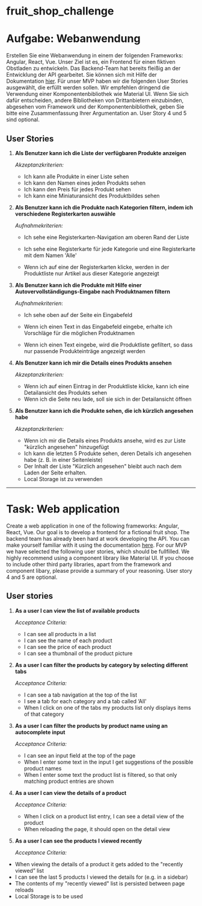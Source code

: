# fruit_shop_challenge

# Aufgabe: Webanwendung

Erstellen Sie eine Webanwendung in einem der folgenden Frameworks: Angular, React, Vue.
Unser Ziel ist es, ein Frontend für einen fiktiven Obstladen zu entwickeln. Das Backend-Team hat bereits fleißig an der Entwicklung der API gearbeitet. Sie können sich mit Hilfe der Dokumentation [hier](https://api.predic8.de/shop/docs).
Für unser MVP haben wir die folgenden User Stories ausgewählt, die erfüllt werden sollen.
Wir empfehlen dringend die Verwendung einer Komponentenbibliothek wie Material UI.
Wenn Sie sich dafür entscheiden, andere Bibliotheken von Drittanbietern einzubinden, abgesehen vom Framework und der Komponentenbibliothek, geben Sie bitte eine Zusammenfassung Ihrer Argumentation an. User Story 4 und 5 sind optional.

## User Stories

1. **Als Benutzer kann ich die Liste der verfügbaren Produkte anzeigen**

   _Akzeptanzkriterien:_

   - Ich kann alle Produkte in einer Liste sehen
   - Ich kann den Namen eines jeden Produkts sehen
   - Ich kann den Preis für jedes Produkt sehen
   - Ich kann eine Miniaturansicht des Produktbildes sehen

2. **Als Benutzer kann ich die Produkte nach Kategorien filtern, indem ich verschiedene Registerkarten auswähle**

   _Aufnahmekriterien:_

   - Ich sehe eine Registerkarten-Navigation am oberen Rand der Liste

   - Ich sehe eine Registerkarte für jede Kategorie und eine Registerkarte mit dem Namen 'Alle'

   - Wenn ich auf eine der Registerkarten klicke, werden in der Produktliste nur Artikel aus dieser Kategorie angezeigt

3. **Als Benutzer kann ich die Produkte mit Hilfe einer Autovervollständigungs-Eingabe nach Produktnamen filtern**

   _Aufnahmekriterien_:

   - Ich sehe oben auf der Seite ein Eingabefeld

   - Wenn ich einen Text in das Eingabefeld eingebe, erhalte ich Vorschläge für die möglichen Produktnamen

   - Wenn ich einen Text eingebe, wird die Produktliste gefiltert, so dass nur passende Produkteinträge angezeigt werden

4. **Als Benutzer kann ich mir die Details eines Produkts ansehen**

   _Akzeptanzkriterien:_

   - Wenn ich auf einen Eintrag in der Produktliste klicke, kann ich eine Detailansicht des Produkts sehen
   - Wenn ich die Seite neu lade, soll sie sich in der Detailansicht öffnen

5. **Als Benutzer kann ich die Produkte sehen, die ich kürzlich angesehen habe**

   _Akzeptanzkriterien:_

   - Wenn ich mir die Details eines Produkts ansehe, wird es zur Liste "kürzlich angesehen" hinzugefügt
   - Ich kann die letzten 5 Produkte sehen, deren Details ich angesehen habe (z. B. in einer Seitenleiste)
   - Der Inhalt der Liste "Kürzlich angesehen" bleibt auch nach dem Laden der Seite erhalten.
   - Local Storage ist zu verwenden

---

# Task: Web application

Create a web application in one of the following frameworks: Angular, React, Vue.
Our goal is to develop a frontend for a fictional fruit shop. The backend team has already been hard at work developing the API. You can make yourself familiar with it using the documentation [here](https://api.predic8.de/shop/docs).
For our MVP we have selected the following user stories, which should be fullfilled.
We highly recommend using a component library like Material UI.
If you choose to include other third party libraries, apart from the framework and component libary, please provide a summary of your reasoning. User story 4 and 5 are optional.

## User stories

1. **As a user I can view the list of available products**

   _Acceptance Criteria:_

   - I can see all products in a list
   - I can see the name of each product
   - I can see the price of each product
   - I can see a thumbnail of the product picture

2. **As a user I can filter the products by category by selecting different tabs**

   _Acceptance Criteria:_

   - I can see a tab navigation at the top of the list
   - I see a tab for each category and a tab called ‘All'
   - When I click on one of the tabs my products list only displays items of that category

3. **As a user I can filter the products by product name using an autocomplete input**

   _Acceptance Criteria:_

   - I can see an input field at the top of the page
   - When I enter some text in the input I get suggestions of the possible product names
   - When I enter some text the product list is filtered, so that only matching product entries are shown

4. **As a user I can view the details of a product**

   _Acceptance Criteria:_

   - When I click on a product list entry, I can see a detail view of the product
   - When reloading the page, it should open on the detail view

5. **As a user I can see the products I viewed recently**

   _Acceptance Criteria:_

- When viewing the details of a product it gets added to the "recently viewed” list
- I can see the last 5 products I viewed the details for (e.g. in a sidebar)
- The contents of my "recently viewed" list is persisted between page reloads
- Local Storage is to be used
